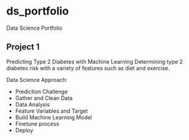 # ds_portfolio
Data Science Portfolio

## Project 1
Predicting Type 2 Diabetes with Machine Learning
Determining type 2 diabetes risk with a variety of features such as diet and exercise.

Data Science Approach:
* Prediction Challenge
* Gather and Clean Data
* Data Analysis
* Feature Variables and Target
* Build Machine Learning Model
* Finetune process
* Deploy
